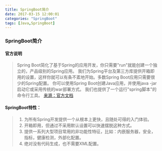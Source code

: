```yaml
---
title: SpringBoot简介
date: 2017-03-15 12:00:01
categories: "SpringBoot"
tags: [Java,SpringBoot]
---
```

### SpringBoot简介
#### 官方说明
> Spring Boot简化了基于Spring的应用开发，你只需要"run"就能创建一个独立的，产品级别的Spring应用。 
> 我们为Spring平台及第三方库提供开箱即用的设置，这样你就可以有条不紊地开始。多数Spring Boot应用只需要很少的Spring配置。
> 你可以使用Spring Boot创建Java应用，并使用java -jar启动它或采用传统的war部署方式。
> 我们也提供了一个运行"spring脚本"的命令行工具。
[来源：官方文档](https://projects.spring.io/spring-boot/)
#### SpringBoot特性：
> 1. 为所有Spring开发提供一个从根本上更快，且随处可得的入门体验。
> 2. 开箱即用，但通过不采用默认设置可以快速摆脱这种方式。
> 3. 提供一系列大型项目常用的非功能性特征，比如：内嵌服务器，安全，指标，健康检测，外部化配置。
> 4. 绝对没有代码生成，也不需要XML配置。

